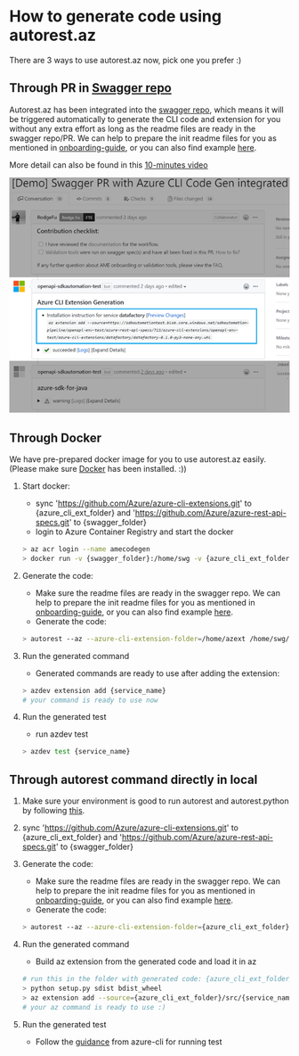 # How to generate code using autorest.az

There are 3 ways to use autorest.az now, pick one you prefer :)

## Through PR in [Swagger repo](https://github.com/Azure/azure-rest-api-specs)

Autorest.az has been integrated into the [swagger repo](https://github.com/Azure/azure-rest-api-specs), which means it will be triggered automatically to generate the CLI code and extension for you without any extra effort as long as the readme files are ready in the swagger repo/PR. We can help to prepare the init readme files for you as mentioned in [onboarding-guide](onboarding-guide.md), or you can also find example [here](../src/test/scenarios/attestation/configuration).

More detail can also be found in this [10-minutes video](https://msit.microsoftstream.com/video/71cea3ff-0400-a9f4-01b4-f1ea9e9b130e)

![sample image](images/codegen-in-swagger-pr.png)

## Through Docker

We have pre-prepared docker image for you to use autorest.az easily. (Please make sure [Docker](https://www.docker.com/products) has been installed. :))

1. Start docker:
    * sync 'https://github.com/Azure/azure-cli-extensions.git' to {azure_cli_ext_folder} and 'https://github.com/Azure/azure-rest-api-specs.git' to {swagger_folder}
    * login to Azure Container Registry and start the docker
    ``` bash
    > az acr login --name amecodegen
    > docker run -v {swagger_folder}:/home/swg -v {azure_cli_ext_folder}:/home/azext -it amecodegen.azurecr.io/az:2020.05.24 /bin/bash
    ```

2. Generate the code:
    * Make sure the readme files are ready in the swagger repo. We can help to prepare the init readme files for you as mentioned in [onboarding-guide](onboarding-guide.md), or you can also find example [here](../src/test/scenarios/attestation/configuration).
    * Generate the code:
    ``` bash
    > autorest --az --azure-cli-extension-folder=/home/azext /home/swg/specification/{service_name}/resource-manager/readme.md
    ```

3. Run the generated command
    * Generated commands are ready to use after adding the extension:
    ``` bash
    > azdev extension add {service_name}
    # your command is ready to use now
    ```

4. Run the generated test
    * run azdev test
    ``` bash
    > azdev test {service_name}
    ```

## Through autorest command directly in local
1. Make sure your environment is good to run autorest and autorest.python by following [this](https://github.com/Azure/autorest.python/wiki/Generating-with-autorest-for-python-v5.0.0).
2. sync 'https://github.com/Azure/azure-cli-extensions.git' to {azure_cli_ext_folder} and 'https://github.com/Azure/azure-rest-api-specs.git' to {swagger_folder}
3. Generate the code:
    * Make sure the readme files are ready in the swagger repo. We can help to prepare the init readme files for you as mentioned in [onboarding-guide](onboarding-guide.md), or you can also find example [here](../src/test/scenarios/attestation/configuration).
    * Generate the code:
    ``` bash
    > autorest --az --azure-cli-extension-folder={azure_cli_ext_folder}   {swagger_folder}/specification/{service_name}/resource-manager/readme.md
    ```

3. Run the generated command
    * Build az extension from the generated code and load it in az
    ``` bash
    # run this in the folder with generated code: {azure_cli_ext_folder}/src/{service_name}
    > python setup.py sdist bdist_wheel
    > az extension add --source={azure_cli_ext_folder}/src/{service_name}/dist/{generated .whl file}
    # your az command is ready to use :)
    ```
4. Run the generated test
    * Follow the [guidance](https://github.com/Azure/azure-cli/blob/dev/doc/authoring_tests.md) from azure-cli for running test


